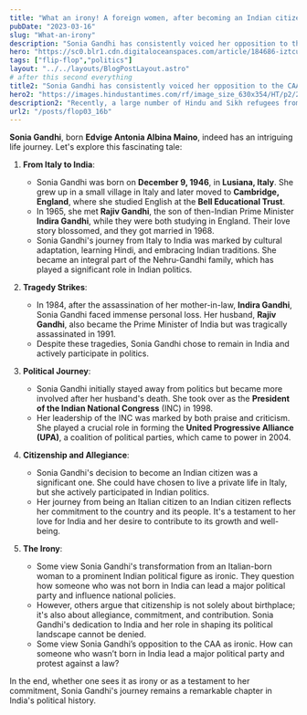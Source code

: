 ```yaml
---
title: "What an irony! A foreign women, after becoming an Indian citizen, is protesting against CAA"
pubDate: "2023-03-16"
slug: "What-an-irony"
description: "Sonia Gandhi has consistently voiced her opposition to the CAA"
hero: "https://sc0.blr1.cdn.digitaloceanspaces.com/article/184686-iztcurugrm-1671606615.jpg"
tags: ["flip-flop","politics"]
layout: "../../layouts/BlogPostLayout.astro"
# after this second everything
title2: "Sonia Gandhi has consistently voiced her opposition to the CAA"
hero2: "https://images.hindustantimes.com/rf/image_size_630x354/HT/p2/2019/12/17/Pictures/_d4809d00-20c9-11ea-b71b-55a416c89533.png"
description2: "Recently, a large number of Hindu and Sikh refugees from Pakistan and Afghanistan staged a massive protest near the AICC headquarters in New Delhi"
url2: "/posts/flop03_16b"
---
```


**Sonia Gandhi**, born **Edvige Antonia Albina Maino**, indeed has an intriguing life journey. Let's explore this fascinating tale:

1. **From Italy to India**:
   - Sonia Gandhi was born on **December 9, 1946**, in **Lusiana, Italy**. She grew up in a small village in Italy and later moved to **Cambridge, England**, where she studied English at the **Bell Educational Trust**.
   - In 1965, she met **Rajiv Gandhi**, the son of then-Indian Prime Minister **Indira Gandhi**, while they were both studying in England. Their love story blossomed, and they got married in 1968.
   - Sonia Gandhi's journey from Italy to India was marked by cultural adaptation, learning Hindi, and embracing Indian traditions. She became an integral part of the Nehru-Gandhi family, which has played a significant role in Indian politics.

2. **Tragedy Strikes**:
   - In 1984, after the assassination of her mother-in-law, **Indira Gandhi**, Sonia Gandhi faced immense personal loss. Her husband, **Rajiv Gandhi**, also became the Prime Minister of India but was tragically assassinated in 1991.
   - Despite these tragedies, Sonia Gandhi chose to remain in India and actively participate in politics.

3. **Political Journey**:
   - Sonia Gandhi initially stayed away from politics but became more involved after her husband's death. She took over as the **President of the Indian National Congress** (INC) in 1998.
   - Her leadership of the INC was marked by both praise and criticism. She played a crucial role in forming the **United Progressive Alliance (UPA)**, a coalition of political parties, which came to power in 2004.

4. **Citizenship and Allegiance**:
   - Sonia Gandhi's decision to become an Indian citizen was a significant one. She could have chosen to live a private life in Italy, but she actively participated in Indian politics.
   - Her journey from being an Italian citizen to an Indian citizen reflects her commitment to the country and its people. It's a testament to her love for India and her desire to contribute to its growth and well-being.

5. **The Irony**:
   - Some view Sonia Gandhi's transformation from an Italian-born woman to a prominent Indian political figure as ironic. They question how someone who was not born in India can lead a major political party and influence national policies.
   - However, others argue that citizenship is not solely about birthplace; it's also about allegiance, commitment, and contribution. Sonia Gandhi's dedication to India and her role in shaping its political landscape cannot be denied.
   - Some view Sonia Gandhi’s opposition to the CAA as ironic. How can someone who wasn’t born in India lead a major political party and protest against a law?

In the end, whether one sees it as irony or as a testament to her commitment, Sonia Gandhi's journey remains a remarkable chapter in India's political history.